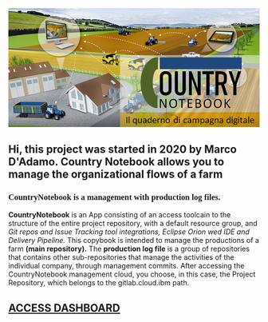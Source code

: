 <img src ="https://raw.githubusercontent.com/Country-Notebook/Immagini/master/CountryNotebook%20Aziende%20Wiki.png">
<h2> Hi, this project was started in 2020 by Marco D'Adamo. Country Notebook allows you to manage the organizational flows of a farm </h2>
<h3><font face="calibri">CountryNotebook is a management with production log files.</font></h3>
<strong>CountryNotebook</strong> is an App consisting of an access toolcain to the structure of the entire project repository, with a default resource group, and <em>Git repos and Issue Tracking tool integrations, Eclipse Orion wed IDE and Delivery Pipeline.</em>
This copybook is intended to manage the productions of a farm <strong>(main repository).</strong>
The <strong>production log file</strong> is a group of repositories that contains other sub-repositories that manage the activities of the individual company, through management commits.
After accessing the CountryNotebook management cloud, you choose, in this case, the Project Repository, which belongs to the gitlab.cloud.ibm path.
<h2> <a href ="https://github.com/Country-Notebook/Dashboard"> ACCESS DASHBOARD </a> </h2>
